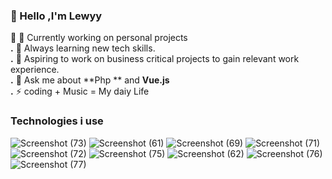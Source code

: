### 👋 Hello ,I'm Lewyy

👋 🔭 Currently working on personal projects
<br>
**.** 🌱 Always learning  new tech skills.
<br>
**.** 👯 Aspiring to work on business critical projects to gain relevant work experience.
<br>
**.** 💬 Ask me about **Php ** and **Vue.js**
<br>
**.** ⚡ coding + Music = My daiy Life
<br>


### Technologies i use

![Screenshot (73)](https://user-images.githubusercontent.com/104835999/209979928-f8ac54bc-0419-4e61-bec6-650d6d9723c5.png)
![Screenshot (61)](https://user-images.githubusercontent.com/104835999/209979917-da2d2b00-a05b-4e15-a089-a24aeaa5c79b.png)
![Screenshot (69)](https://user-images.githubusercontent.com/104835999/209979922-c10c5dbe-7c51-44b5-940b-c6f57078b91a.png)
![Screenshot (71)](https://user-images.githubusercontent.com/104835999/209979925-007ad1c1-08d5-499e-b184-fa19a11c8351.png)
![Screenshot (72)](https://user-images.githubusercontent.com/104835999/209979927-c36e9717-23c4-4b7e-9f80-6a68db2359c1.png)
![Screenshot (75)](https://user-images.githubusercontent.com/104835999/209979930-396f3794-96c5-468a-a8c2-452f4352677c.png)
![Screenshot (62)](https://user-images.githubusercontent.com/104835999/209979918-1b855ce2-e67e-4d13-879c-eea3710cab10.png)
![Screenshot (76)](https://user-images.githubusercontent.com/104835999/209979907-7ca720ae-ad5f-49ef-a29c-5feeb7da33d1.png)
![Screenshot (77)](https://user-images.githubusercontent.com/104835999/209979913-d2ad0f8d-ec90-4198-83a8-3dc7bb5728a1.png)



